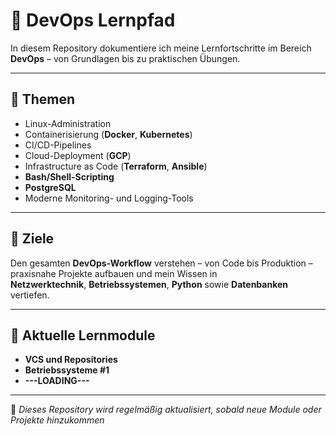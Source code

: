 # 🚀 DevOps Lernpfad

In diesem Repository dokumentiere ich meine Lernfortschritte im Bereich **DevOps** – von Grundlagen bis zu praktischen Übungen.

---

## 📘 Themen

- Linux-Administration  
- Containerisierung (**Docker**, **Kubernetes**)  
- CI/CD-Pipelines  
- Cloud-Deployment (**GCP**)  
- Infrastructure as Code (**Terraform**, **Ansible**)  
- **Bash/Shell-Scripting**  
- **PostgreSQL**  
- Moderne Monitoring- und Logging-Tools  

---

## 🎯 Ziele

Den gesamten **DevOps-Workflow** verstehen – von Code bis Produktion –  
praxisnahe Projekte aufbauen und mein Wissen in  
**Netzwerktechnik**, **Betriebssystemen**, **Python** sowie **Datenbanken** vertiefen.

---

## 🧩 Aktuelle Lernmodule

- **VCS und Repositories**  
- **Betriebssysteme #1**
- **---LOADING---**
---

📅 *Dieses Repository wird regelmäßig aktualisiert, sobald neue Module oder Projekte hinzukommen*
